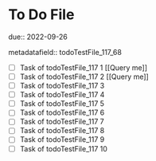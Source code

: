 # To Do File

due:: 2022-09-26

metadatafield:: todoTestFile_117_68

- [ ] Task of todoTestFile_117 1 [[Query me]]
- [ ] Task of todoTestFile_117 2 [[Query me]]
- [ ] Task of todoTestFile_117 3
- [ ] Task of todoTestFile_117 4
- [ ] Task of todoTestFile_117 5
- [ ] Task of todoTestFile_117 6
- [ ] Task of todoTestFile_117 7
- [ ] Task of todoTestFile_117 8
- [ ] Task of todoTestFile_117 9
- [ ] Task of todoTestFile_117 10